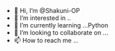 - 👋 Hi, I’m @Shakuni-OP
- 👀 I’m interested in ..
- 🌱 I’m currently learning ...Python
- 💞️ I’m looking to collaborate on ...
- 📫 How to reach me ...

<!---
Shakuni-OP/Shakuni-OP is a ✨ special ✨ repository because its `README.md` (this file) appears on your GitHub profile.
You can click the Preview link to take a look at your changes.
--->
